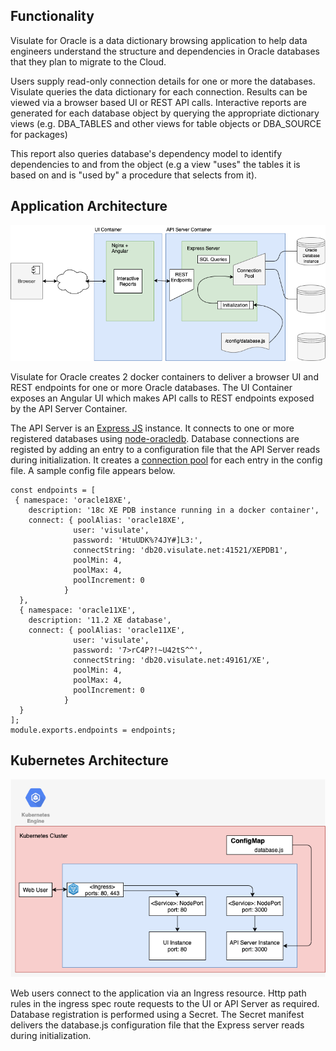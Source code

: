 ## Functionality
Visulate for Oracle is a data dictionary browsing application to help data engineers understand the structure and dependencies in Oracle databases that they plan to migrate to the Cloud.

Users supply read-only connection details for one or more the databases. Visulate queries the data dictionary for each connection. Results can be viewed via a browser based UI or REST API calls. Interactive reports are generated for each database object by querying the appropriate dictionary views (e.g. DBA_TABLES and other views for table objects or DBA_SOURCE for packages)

This report also queries database's dependency model to identify dependencies to and from the object (e.g a view "uses" the tables it is based on and is "used by" a procedure that selects from it).

## Application Architecture

![Architecture diagram](images/database-connections.png)

Visulate for Oracle creates 2 docker containers to deliver a browser UI and REST endpoints for one or more Oracle databases. The UI Container exposes an Angular UI which makes API calls to REST endpoints exposed by the API Server Container. 

The API Server is an [Express JS](https://expressjs.com/) instance.  It connects to one or more registered databases using [node-oracledb](https://oracle.github.io/node-oracledb/doc/api.html#intro). Database connections are registed by adding an entry to a configuration file that the API Server reads during initialization. It creates a [connection pool](https://oracle.github.io/node-oracledb/doc/api.html#connpooling) for each entry in the config file. A sample config file appears below.

```
const endpoints = [
 { namespace: 'oracle18XE',
    description: '18c XE PDB instance running in a docker container',
    connect: { poolAlias: 'oracle18XE',
              user: 'visulate',
              password: 'HtuUDK%?4JY#]L3:',
              connectString: 'db20.visulate.net:41521/XEPDB1',
              poolMin: 4,
              poolMax: 4,
              poolIncrement: 0
            }
  },
  { namespace: 'oracle11XE',
    description: '11.2 XE database',
    connect: { poolAlias: 'oracle11XE',
              user: 'visulate',
              password: '7>rC4P?!~U42tS^^',
              connectString: 'db20.visulate.net:49161/XE',
              poolMin: 4,
              poolMax: 4,
              poolIncrement: 0
            }
  }
];
module.exports.endpoints = endpoints;
```

## Kubernetes Architecture

![K8S Architecure](images/k8s.png)

Web users connect to the application via an Ingress resource. Http path rules in the ingress spec route requests to the UI or API Server as required. Database registration is performed using a Secret.  The Secret manifest delivers the database.js configuration file that the Express server reads during initialization.